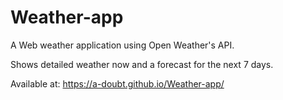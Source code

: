 # Weather-app

A Web weather application using Open Weather's API.

Shows detailed weather now and a forecast for the next 7 days.

Available at:  https://a-doubt.github.io/Weather-app/

